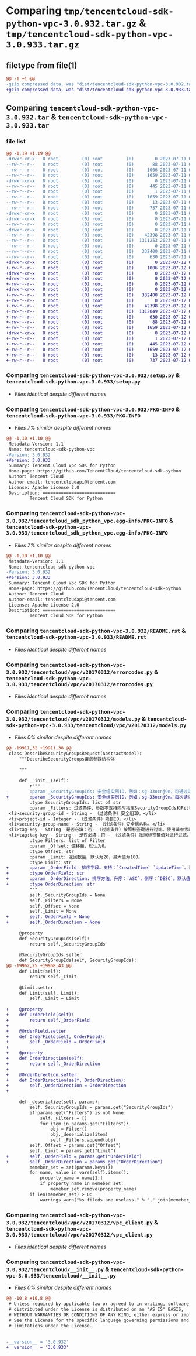 # Comparing `tmp/tencentcloud-sdk-python-vpc-3.0.932.tar.gz` & `tmp/tencentcloud-sdk-python-vpc-3.0.933.tar.gz`

## filetype from file(1)

```diff
@@ -1 +1 @@
-gzip compressed data, was "dist/tencentcloud-sdk-python-vpc-3.0.932.tar", last modified: Tue Jul 11 01:04:30 2023, max compression
+gzip compressed data, was "dist/tencentcloud-sdk-python-vpc-3.0.933.tar", last modified: Wed Jul 12 00:45:47 2023, max compression
```

## Comparing `tencentcloud-sdk-python-vpc-3.0.932.tar` & `tencentcloud-sdk-python-vpc-3.0.933.tar`

### file list

```diff
@@ -1,19 +1,19 @@
-drwxr-xr-x   0 root         (0) root         (0)        0 2023-07-11 01:04:30.000000 tencentcloud-sdk-python-vpc-3.0.932/
--rw-r--r--   0 root         (0) root         (0)       88 2023-07-11 01:04:30.000000 tencentcloud-sdk-python-vpc-3.0.932/setup.cfg
--rw-r--r--   0 root         (0) root         (0)     1006 2023-07-11 01:04:30.000000 tencentcloud-sdk-python-vpc-3.0.932/setup.py
--rw-r--r--   0 root         (0) root         (0)     1659 2023-07-11 01:04:30.000000 tencentcloud-sdk-python-vpc-3.0.932/PKG-INFO
-drwxr-xr-x   0 root         (0) root         (0)        0 2023-07-11 01:04:30.000000 tencentcloud-sdk-python-vpc-3.0.932/tencentcloud_sdk_python_vpc.egg-info/
--rw-r--r--   0 root         (0) root         (0)      445 2023-07-11 01:04:30.000000 tencentcloud-sdk-python-vpc-3.0.932/tencentcloud_sdk_python_vpc.egg-info/SOURCES.txt
--rw-r--r--   0 root         (0) root         (0)        1 2023-07-11 01:04:30.000000 tencentcloud-sdk-python-vpc-3.0.932/tencentcloud_sdk_python_vpc.egg-info/dependency_links.txt
--rw-r--r--   0 root         (0) root         (0)     1659 2023-07-11 01:04:30.000000 tencentcloud-sdk-python-vpc-3.0.932/tencentcloud_sdk_python_vpc.egg-info/PKG-INFO
--rw-r--r--   0 root         (0) root         (0)       13 2023-07-11 01:04:30.000000 tencentcloud-sdk-python-vpc-3.0.932/tencentcloud_sdk_python_vpc.egg-info/top_level.txt
--rw-r--r--   0 root         (0) root         (0)      737 2023-07-11 01:04:30.000000 tencentcloud-sdk-python-vpc-3.0.932/README.rst
-drwxr-xr-x   0 root         (0) root         (0)        0 2023-07-11 01:04:30.000000 tencentcloud-sdk-python-vpc-3.0.932/tencentcloud/
-drwxr-xr-x   0 root         (0) root         (0)        0 2023-07-11 01:04:30.000000 tencentcloud-sdk-python-vpc-3.0.932/tencentcloud/vpc/
--rw-r--r--   0 root         (0) root         (0)        0 2023-07-11 01:04:30.000000 tencentcloud-sdk-python-vpc-3.0.932/tencentcloud/vpc/__init__.py
-drwxr-xr-x   0 root         (0) root         (0)        0 2023-07-11 01:04:30.000000 tencentcloud-sdk-python-vpc-3.0.932/tencentcloud/vpc/v20170312/
--rw-r--r--   0 root         (0) root         (0)    42398 2023-07-11 01:04:30.000000 tencentcloud-sdk-python-vpc-3.0.932/tencentcloud/vpc/v20170312/errorcodes.py
--rw-r--r--   0 root         (0) root         (0)  1311253 2023-07-11 01:04:30.000000 tencentcloud-sdk-python-vpc-3.0.932/tencentcloud/vpc/v20170312/models.py
--rw-r--r--   0 root         (0) root         (0)        0 2023-07-11 01:04:30.000000 tencentcloud-sdk-python-vpc-3.0.932/tencentcloud/vpc/v20170312/__init__.py
--rw-r--r--   0 root         (0) root         (0)   332400 2023-07-11 01:04:30.000000 tencentcloud-sdk-python-vpc-3.0.932/tencentcloud/vpc/v20170312/vpc_client.py
--rw-r--r--   0 root         (0) root         (0)      630 2023-07-11 01:04:30.000000 tencentcloud-sdk-python-vpc-3.0.932/tencentcloud/__init__.py
+drwxr-xr-x   0 root         (0) root         (0)        0 2023-07-12 00:45:47.000000 tencentcloud-sdk-python-vpc-3.0.933/
+-rw-r--r--   0 root         (0) root         (0)     1006 2023-07-12 00:45:47.000000 tencentcloud-sdk-python-vpc-3.0.933/setup.py
+drwxr-xr-x   0 root         (0) root         (0)        0 2023-07-12 00:45:47.000000 tencentcloud-sdk-python-vpc-3.0.933/tencentcloud/
+drwxr-xr-x   0 root         (0) root         (0)        0 2023-07-12 00:45:47.000000 tencentcloud-sdk-python-vpc-3.0.933/tencentcloud/vpc/
+-rw-r--r--   0 root         (0) root         (0)        0 2023-07-12 00:45:47.000000 tencentcloud-sdk-python-vpc-3.0.933/tencentcloud/vpc/__init__.py
+drwxr-xr-x   0 root         (0) root         (0)        0 2023-07-12 00:45:47.000000 tencentcloud-sdk-python-vpc-3.0.933/tencentcloud/vpc/v20170312/
+-rw-r--r--   0 root         (0) root         (0)   332400 2023-07-12 00:45:47.000000 tencentcloud-sdk-python-vpc-3.0.933/tencentcloud/vpc/v20170312/vpc_client.py
+-rw-r--r--   0 root         (0) root         (0)        0 2023-07-12 00:45:47.000000 tencentcloud-sdk-python-vpc-3.0.933/tencentcloud/vpc/v20170312/__init__.py
+-rw-r--r--   0 root         (0) root         (0)    42398 2023-07-12 00:45:47.000000 tencentcloud-sdk-python-vpc-3.0.933/tencentcloud/vpc/v20170312/errorcodes.py
+-rw-r--r--   0 root         (0) root         (0)  1312049 2023-07-12 00:45:47.000000 tencentcloud-sdk-python-vpc-3.0.933/tencentcloud/vpc/v20170312/models.py
+-rw-r--r--   0 root         (0) root         (0)      630 2023-07-12 00:45:47.000000 tencentcloud-sdk-python-vpc-3.0.933/tencentcloud/__init__.py
+-rw-r--r--   0 root         (0) root         (0)       88 2023-07-12 00:45:47.000000 tencentcloud-sdk-python-vpc-3.0.933/setup.cfg
+-rw-r--r--   0 root         (0) root         (0)     1659 2023-07-12 00:45:47.000000 tencentcloud-sdk-python-vpc-3.0.933/PKG-INFO
+drwxr-xr-x   0 root         (0) root         (0)        0 2023-07-12 00:45:47.000000 tencentcloud-sdk-python-vpc-3.0.933/tencentcloud_sdk_python_vpc.egg-info/
+-rw-r--r--   0 root         (0) root         (0)        1 2023-07-12 00:45:47.000000 tencentcloud-sdk-python-vpc-3.0.933/tencentcloud_sdk_python_vpc.egg-info/dependency_links.txt
+-rw-r--r--   0 root         (0) root         (0)      445 2023-07-12 00:45:47.000000 tencentcloud-sdk-python-vpc-3.0.933/tencentcloud_sdk_python_vpc.egg-info/SOURCES.txt
+-rw-r--r--   0 root         (0) root         (0)     1659 2023-07-12 00:45:47.000000 tencentcloud-sdk-python-vpc-3.0.933/tencentcloud_sdk_python_vpc.egg-info/PKG-INFO
+-rw-r--r--   0 root         (0) root         (0)       13 2023-07-12 00:45:47.000000 tencentcloud-sdk-python-vpc-3.0.933/tencentcloud_sdk_python_vpc.egg-info/top_level.txt
+-rw-r--r--   0 root         (0) root         (0)      737 2023-07-12 00:45:47.000000 tencentcloud-sdk-python-vpc-3.0.933/README.rst
```

### Comparing `tencentcloud-sdk-python-vpc-3.0.932/setup.py` & `tencentcloud-sdk-python-vpc-3.0.933/setup.py`

 * *Files identical despite different names*

### Comparing `tencentcloud-sdk-python-vpc-3.0.932/PKG-INFO` & `tencentcloud-sdk-python-vpc-3.0.933/PKG-INFO`

 * *Files 7% similar despite different names*

```diff
@@ -1,10 +1,10 @@
 Metadata-Version: 1.1
 Name: tencentcloud-sdk-python-vpc
-Version: 3.0.932
+Version: 3.0.933
 Summary: Tencent Cloud Vpc SDK for Python
 Home-page: https://github.com/TencentCloud/tencentcloud-sdk-python
 Author: Tencent Cloud
 Author-email: tencentcloudapi@tencent.com
 License: Apache License 2.0
 Description: ============================
         Tencent Cloud SDK for Python
```

### Comparing `tencentcloud-sdk-python-vpc-3.0.932/tencentcloud_sdk_python_vpc.egg-info/PKG-INFO` & `tencentcloud-sdk-python-vpc-3.0.933/tencentcloud_sdk_python_vpc.egg-info/PKG-INFO`

 * *Files 7% similar despite different names*

```diff
@@ -1,10 +1,10 @@
 Metadata-Version: 1.1
 Name: tencentcloud-sdk-python-vpc
-Version: 3.0.932
+Version: 3.0.933
 Summary: Tencent Cloud Vpc SDK for Python
 Home-page: https://github.com/TencentCloud/tencentcloud-sdk-python
 Author: Tencent Cloud
 Author-email: tencentcloudapi@tencent.com
 License: Apache License 2.0
 Description: ============================
         Tencent Cloud SDK for Python
```

### Comparing `tencentcloud-sdk-python-vpc-3.0.932/README.rst` & `tencentcloud-sdk-python-vpc-3.0.933/README.rst`

 * *Files identical despite different names*

### Comparing `tencentcloud-sdk-python-vpc-3.0.932/tencentcloud/vpc/v20170312/errorcodes.py` & `tencentcloud-sdk-python-vpc-3.0.933/tencentcloud/vpc/v20170312/errorcodes.py`

 * *Files identical despite different names*

### Comparing `tencentcloud-sdk-python-vpc-3.0.932/tencentcloud/vpc/v20170312/models.py` & `tencentcloud-sdk-python-vpc-3.0.933/tencentcloud/vpc/v20170312/models.py`

 * *Files 0% similar despite different names*

```diff
@@ -19911,32 +19911,38 @@
 class DescribeSecurityGroupsRequest(AbstractModel):
     """DescribeSecurityGroups请求参数结构体
 
     """
 
     def __init__(self):
         r"""
-        :param _SecurityGroupIds: 安全组实例ID，例如：sg-33ocnj9n，可通过DescribeSecurityGroups获取。每次请求的实例的上限为100。参数不支持同时指定SecurityGroupIds和Filters。
+        :param _SecurityGroupIds: 安全组实例ID，例如：sg-33ocnj9n。每次请求的实例的上限为100。参数不支持同时指定SecurityGroupIds和Filters。
         :type SecurityGroupIds: list of str
         :param _Filters: 过滤条件，参数不支持同时指定SecurityGroupIds和Filters。
 <li>security-group-id - String - （过滤条件）安全组ID。</li>
 <li>project-id - Integer - （过滤条件）项目ID。</li>
 <li>security-group-name - String - （过滤条件）安全组名称。</li>
 <li>tag-key - String -是否必填：否- （过滤条件）按照标签键进行过滤。使用请参考示例2。</li>
 <li>tag:tag-key - String - 是否必填：否 - （过滤条件）按照标签键值对进行过滤。 tag-key使用具体的标签键进行替换。使用请参考示例3。</li>
         :type Filters: list of Filter
         :param _Offset: 偏移量，默认为0。
         :type Offset: str
         :param _Limit: 返回数量，默认为20，最大值为100。
         :type Limit: str
+        :param _OrderField: 排序字段。支持：`CreatedTime` `UpdateTime`。注意：该字段没有默认值。
+        :type OrderField: str
+        :param _OrderDirection: 排序方法。升序：`ASC`，倒序：`DESC`。默认值：`ASC`
+        :type OrderDirection: str
         """
         self._SecurityGroupIds = None
         self._Filters = None
         self._Offset = None
         self._Limit = None
+        self._OrderField = None
+        self._OrderDirection = None
 
     @property
     def SecurityGroupIds(self):
         return self._SecurityGroupIds
 
     @SecurityGroupIds.setter
     def SecurityGroupIds(self, SecurityGroupIds):
@@ -19962,25 +19968,43 @@
     def Limit(self):
         return self._Limit
 
     @Limit.setter
     def Limit(self, Limit):
         self._Limit = Limit
 
+    @property
+    def OrderField(self):
+        return self._OrderField
+
+    @OrderField.setter
+    def OrderField(self, OrderField):
+        self._OrderField = OrderField
+
+    @property
+    def OrderDirection(self):
+        return self._OrderDirection
+
+    @OrderDirection.setter
+    def OrderDirection(self, OrderDirection):
+        self._OrderDirection = OrderDirection
+
 
     def _deserialize(self, params):
         self._SecurityGroupIds = params.get("SecurityGroupIds")
         if params.get("Filters") is not None:
             self._Filters = []
             for item in params.get("Filters"):
                 obj = Filter()
                 obj._deserialize(item)
                 self._Filters.append(obj)
         self._Offset = params.get("Offset")
         self._Limit = params.get("Limit")
+        self._OrderField = params.get("OrderField")
+        self._OrderDirection = params.get("OrderDirection")
         memeber_set = set(params.keys())
         for name, value in vars(self).items():
             property_name = name[1:]
             if property_name in memeber_set:
                 memeber_set.remove(property_name)
         if len(memeber_set) > 0:
             warnings.warn("%s fileds are useless." % ",".join(memeber_set))
```

### Comparing `tencentcloud-sdk-python-vpc-3.0.932/tencentcloud/vpc/v20170312/vpc_client.py` & `tencentcloud-sdk-python-vpc-3.0.933/tencentcloud/vpc/v20170312/vpc_client.py`

 * *Files identical despite different names*

### Comparing `tencentcloud-sdk-python-vpc-3.0.932/tencentcloud/__init__.py` & `tencentcloud-sdk-python-vpc-3.0.933/tencentcloud/__init__.py`

 * *Files 0% similar despite different names*

```diff
@@ -10,8 +10,8 @@
 # Unless required by applicable law or agreed to in writing, software
 # distributed under the License is distributed on an "AS IS" BASIS,
 # WITHOUT WARRANTIES OR CONDITIONS OF ANY KIND, either express or implied.
 # See the License for the specific language governing permissions and
 # limitations under the License.
 
 
-__version__ = '3.0.932'
+__version__ = '3.0.933'
```


